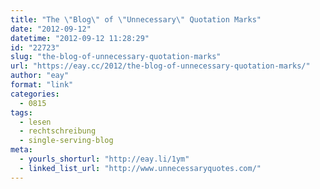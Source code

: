 ```yaml
---
title: "The \"Blog\" of \"Unnecessary\" Quotation Marks"
date: "2012-09-12"
datetime: "2012-09-12 11:28:29"
id: "22723"
slug: "the-blog-of-unnecessary-quotation-marks"
url: "https://eay.cc/2012/the-blog-of-unnecessary-quotation-marks/"
author: "eay"
format: "link"
categories:
  - 0815
tags:
  - lesen
  - rechtschreibung
  - single-serving-blog
meta:
  - yourls_shorturl: "http://eay.li/1ym"
  - linked_list_url: "http://www.unnecessaryquotes.com/"
---
```



